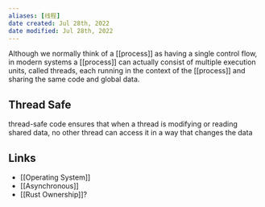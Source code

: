 ```yaml
---
aliases: [线程]
date created: Jul 28th, 2022
date modified: Jul 28th, 2022
---
```


Although we normally think of a [[process]] as having a single control flow, in modern systems a [[process]] can actually consist of multiple execution units, called threads, each running in the context of the [[process]] and sharing the same code and global data.

## Thread Safe
thread-safe code ensures that when a thread is modifying or reading shared data, no other thread can access it in a way that changes the data

## Links
- [[Operating System]]
- [[Asynchronous]]
- [[Rust Ownership]]?